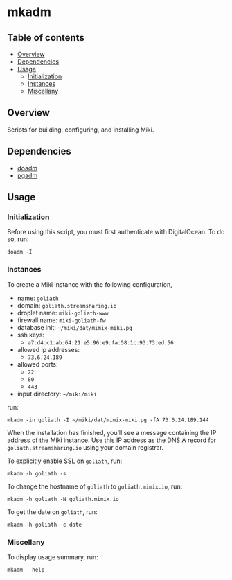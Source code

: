 mkadm
=====


<a name="toc">Table of contents</a>
-----------------------------------

- [Overview](#overview)
- [Dependencies](#dependencies)
- [Usage](#usage)
  + [Initialization](#init)
  + [Instances](#instances)
  + [Miscellany](#miscellany)


<a name="overview">Overview</a>
-------------------------------

Scripts for building, configuring, and installing Miki.


<a name="dependencies">Dependencies</a>
---------------------------------------

- [doadm](https://github.com/themimixcompany/doadm)
- [pgadm](https://github.com/themimixcompany/pgadm)


<a name="usage">Usage</a>
-------------------------

### <a name="init">Initialization</a>

Before using this script, you must first authenticate with DigitalOcean. To do so, run:

    doadm -I


### <a name="instances">Instances</a>

To create a Miki instance with the following configuration,

- name: `goliath`
- domain: `goliath.streamsharing.io`
- droplet name: `miki-goliath-www`
- firewall name: `miki-goliath-fw`
- database init: `~/miki/dat/mimix-miki.pg`
- ssh keys:
  - `a7:d4:c1:ab:64:21:e5:96:e9:fa:58:1c:93:73:ed:56`
- allowed ip addresses:
  - `73.6.24.189`
- allowed ports:
  - `22`
  - `80`
  - `443`
- input directory: `~/miki/miki`

run:

```
mkadm -in goliath -I ~/miki/dat/mimix-miki.pg -fA 73.6.24.189.144
```

When the installation has finished, you’ll see a message containing the IP address of the Miki instance. Use this IP address as the DNS A record for `goliath.streamsharing.io` using your domain registrar.

To explicitly enable SSL on `goliath`, run:

```
mkadm -h goliath -s
```

To change the hostname of `goliath` to `goliath.mimix.io`, run:

```
mkadm -h goliath -N goliath.mimix.io
```

To get the date on `goliath`, run:

```
mkadm -h goliath -c date
```


### <a name="miscellany">Miscellany</a>

To display usage summary, run:

    mkadm --help
